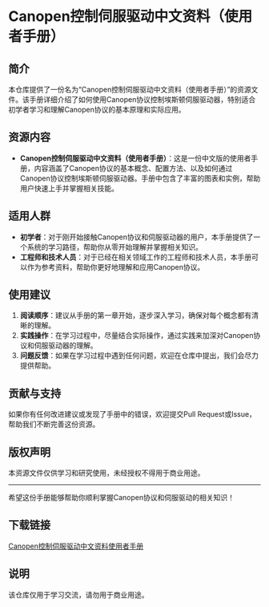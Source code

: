 # Canopen控制伺服驱动中文资料（使用者手册）

## 简介
本仓库提供了一份名为“Canopen控制伺服驱动中文资料（使用者手册）”的资源文件。该手册详细介绍了如何使用Canopen协议控制埃斯顿伺服驱动器，特别适合初学者学习和理解Canopen协议的基本原理和实际应用。

## 资源内容
- **Canopen控制伺服驱动中文资料（使用者手册）**：这是一份中文版的使用者手册，内容涵盖了Canopen协议的基本概念、配置方法、以及如何通过Canopen协议控制埃斯顿伺服驱动器。手册中包含了丰富的图表和实例，帮助用户快速上手并掌握相关技能。

## 适用人群
- **初学者**：对于刚开始接触Canopen协议和伺服驱动器的用户，本手册提供了一个系统的学习路径，帮助你从零开始理解并掌握相关知识。
- **工程师和技术人员**：对于已经在相关领域工作的工程师和技术人员，本手册可以作为参考资料，帮助你更好地理解和应用Canopen协议。

## 使用建议
1. **阅读顺序**：建议从手册的第一章开始，逐步深入学习，确保对每个概念都有清晰的理解。
2. **实践操作**：在学习过程中，尽量结合实际操作，通过实践来加深对Canopen协议和伺服驱动器的理解。
3. **问题反馈**：如果在学习过程中遇到任何问题，欢迎在仓库中提出，我们会尽力提供帮助。

## 贡献与支持
如果你有任何改进建议或发现了手册中的错误，欢迎提交Pull Request或Issue，帮助我们不断完善这份资源。

## 版权声明
本资源文件仅供学习和研究使用，未经授权不得用于商业用途。

---
希望这份手册能够帮助你顺利掌握Canopen协议和伺服驱动的相关知识！

## 下载链接
[Canopen控制伺服驱动中文资料使用者手册](https://pan.quark.cn/s/87091d109e45)

## 说明

该仓库仅用于学习交流，请勿用于商业用途。
